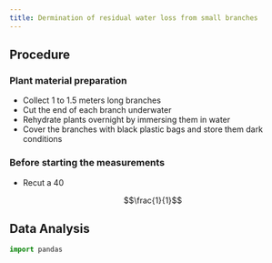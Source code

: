 ```yaml
---
title: Dermination of residual water loss from small branches 
---
```


## Procedure

### Plant material preparation 

+ Collect 1 to 1.5 meters long branches  
+ Cut the end of each branch underwater
+ Rehydrate plants overnight by immersing them in water
+ Cover the branches with black plastic bags and store them dark conditions

### Before starting the measurements

+ Recut a 40 


$$\frac{1}{1}$$


## Data Analysis

```python
import pandas
```


